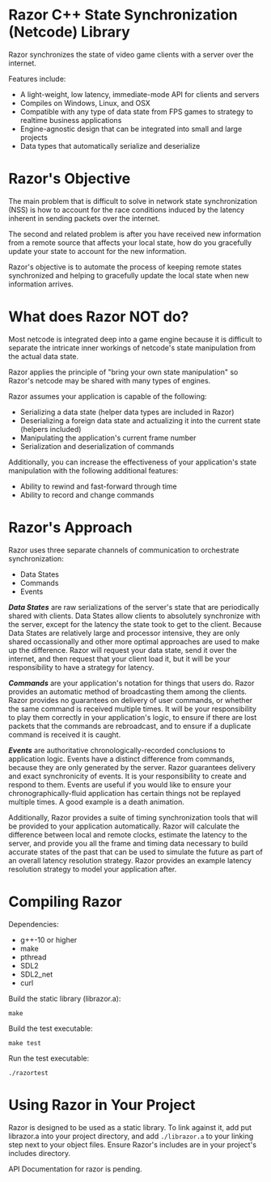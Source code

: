 # Razor C++ State Synchronization (Netcode) Library

Razor synchronizes the state of video game clients with a server over
the internet.

Features include:

* A light-weight, low latency, immediate-mode API for clients and servers
* Compiles on Windows, Linux, and OSX
* Compatible with any type of data state from FPS games to strategy to realtime business applications
* Engine-agnostic design that can be integrated into small and large projects
* Data types that automatically serialize and deserialize

# Razor's Objective

The main problem that is difficult to solve in network state
synchronization (NSS) is how to account for the race conditions induced by
the latency inherent in sending packets over the internet.

The second and related problem is after you have received new information
from a remote source that affects your local state, how do you gracefully
update your state to account for the new information.

Razor's objective is to automate the process of keeping remote states
synchronized and helping to gracefully update the local state when 
new information arrives.

# What does Razor NOT do?

Most netcode is integrated deep into a game engine because it is difficult
to separate the intricate inner workings of netcode's state manipulation from
the actual data state.

Razor applies the principle of "bring your own state manipulation" so Razor's netcode
may be shared with many types of engines.

Razor assumes your application is capable of the following:

* Serializing a data state (helper data types are included in Razor)
* Deserializing a foreign data state and actualizing it into the current state (helpers included)
* Manipulating the application's current frame number
* Serialization and deserialization of commands

Additionally, you can increase the effectiveness of your application's state manipulation
with the following additional features:

* Ability to rewind and fast-forward through time
* Ability to record and change commands

# Razor's Approach

Razor uses three separate channels of communication to orchestrate synchronization:

* Data States
* Commands
* Events

***Data States*** are raw serializations of the server's state that are periodically shared with
clients. Data States allow clients to absolutely synchronize with the server, except for
the latency the state took to get to the client. Because Data States are relatively large
and processor intensive, they are only shared occassionally and other more optimal approaches
are used to make up the difference. Razor will request your data state, send it over the
internet, and then request that your client load it, but it will be your responsibility
to have a strategy for latency.

***Commands*** are your application's notation for things that users do. Razor provides an 
automatic method of broadcasting them among the clients. Razor provides no guarantees
on delivery of user commands, or whether the same command is received multiple times.
It will be your responsibility to play them correctly in your application's logic, 
to ensure if there are lost packets that the commands are rebroadcast, and to ensure if
a duplicate command is received it is caught.

***Events*** are authoritative chronologically-recorded conclusions to application logic.
Events have a distinct difference from commands, because they are only generated by the server.
Razor guarantees delivery and exact synchronicity of events. It is your responsibility to
create and respond to them. Events are useful if you would like to ensure your 
chronographically-fluid application has certain things not be replayed multiple times. A 
good example is a death animation.

Additionally, Razor provides a suite of timing synchronization tools that will be provided to
your application automatically. Razor will calculate the difference between local and remote
clocks, estimate the latency to the server, and provide you all the frame and timing data
necessary to build accurate states of the past that can be used to simulate the future
as part of an overall latency resolution strategy. Razor provides an example latency 
resolution strategy to model your application after.

# Compiling Razor

Dependencies:
* g++-10 or higher
* make
* pthread
* SDL2
* SDL2_net 
* curl

Build the static library (librazor.a):
```
make
```

Build the test executable:
```
make test
```

Run the test executable:
```
./razortest
```

# Using Razor in Your Project

Razor is designed to be used as a static library. To link against it,
add put librazor.a into your project directory, and add `./librazor.a` 
to your linking step next to your object files. Ensure
Razor's includes are in your project's includes directory.

API Documentation for razor is pending.